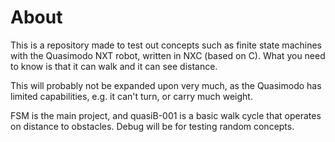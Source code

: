 # About

This is a repository made to test out concepts such as finite state machines with the Quasimodo NXT robot, written in NXC (based on C). What you need to know is that it can walk and it can see distance.  

This will probably not be expanded upon very much, as the Quasimodo has limited capabilities, e.g. it can't turn, or carry much weight.  

FSM is the main project, and quasiB-001 is a basic walk cycle that operates on distance to obstacles. Debug will be for testing random concepts.